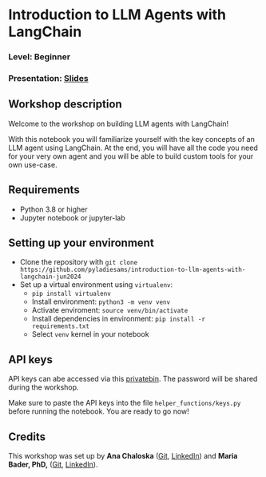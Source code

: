 # Introduction to LLM Agents with LangChain

### Level: Beginner

### Presentation: [Slides](https://github.com/pyladiesams/introduction-to-llm-agents-with-langchain-jun2024/blob/master/workshop/workshop_instructions.pdf)

## Workshop description

Welcome to the workshop on building LLM agents with LangChain!

With this notebook you will familiarize yourself with the key concepts of an LLM agent using LangChain. At the end, you will have all the code you need for your very own agent and you will be able to build custom tools for your own use-case. 

## Requirements

- Python 3.8 or higher
- Jupyter notebook or jupyter-lab

## Setting up your environment

- Clone the repository with `git clone https://github.com/pyladiesams/introduction-to-llm-agents-with-langchain-jun2024`
- Set up a virtual environment using `virtualenv`:
    - `pip install virtualenv`
    - Install environment: `python3 -m venv venv`
    - Activate enviroment: `source venv/bin/activate`   
    - Install dependencies in environment: `pip install -r requirements.txt`
    - Select `venv` kernel in your notebook

## API keys

API keys can abe accessed via this [privatebin](https://privatebin.molops.io/?d4232d4c16615a3e#JS4dcr5w2sqYgYRbChF4Bat1eZWmzkgSq5LZg7bJMvh). The password will be shared during the workshop. 

Make sure to paste the API keys into the file `helper_functions/keys.py` before running the notebook. You are ready to go now!

## Credits

This workshop was set up by **Ana Chaloska** ([Git](https://github.com/anachaloska), [LinkedIn](https://www.linkedin.com/in/ana-chaloska-809486149/)) and **Maria Bader, PhD,** ([Git](https://github.com/mkmbader), [LinkedIn](https://www.linkedin.com/in/mkmbader/)).